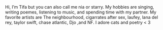  Hi, I’m Tifa but you can also call me nia or starry.
 My hobbies are singing, writing poemes, listening to music, and spending time with my partner.
 My favorite artists are The neighbourhood, cigarrates after sex, laufey, lana del rey, taylor swift, chase atlantic, Djo ,and NF.
  I adore cats and poetry < 3

<!---
AngelicpoetTifa/AngelicpoetTifa is a ✨ special ✨ repository because its `README.md` (this file) appears on your GitHub profile.
You can click the Preview link to take a look at your changes.
--->

